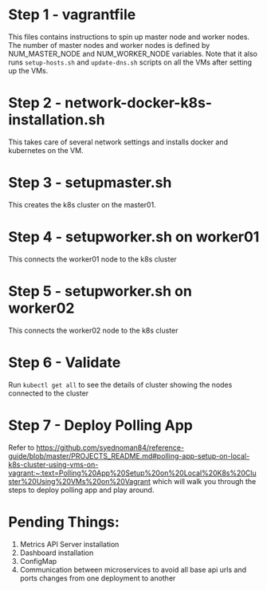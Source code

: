 # Step 1 - vagrantfile

This files contains instructions to spin up master node and worker nodes. The number of master nodes and worker nodes is defined by NUM_MASTER_NODE and NUM_WORKER_NODE variables. Note that it also runs `setup-hosts.sh` and `update-dns.sh` scripts on all the VMs after setting up the VMs.

# Step 2 - network-docker-k8s-installation.sh

This takes care of several network settings and installs docker and kubernetes on the VM.

# Step 3 - setupmaster.sh

This creates the k8s cluster on the master01.

# Step 4 - setupworker.sh on worker01

This connects the worker01 node to the k8s cluster

# Step 5 - setupworker.sh on worker02

This connects the worker02 node to the k8s cluster

# Step 6 - Validate

Run `kubectl get all` to see the details of cluster showing the nodes connected to the cluster

# Step 7 - Deploy Polling App

Refer to https://github.com/syednoman84/reference-guide/blob/master/PROJECTS_README.md#polling-app-setup-on-local-k8s-cluster-using-vms-on-vagrant:~:text=Polling%20App%20Setup%20on%20Local%20K8s%20Cluster%20Using%20VMs%20on%20Vagrant which will walk you through the steps to deploy polling app and play around.

# Pending Things:

1. Metrics API Server installation
2. Dashboard installation
3. ConfigMap
4. Communication between microservices to avoid all base api urls and ports changes from one deployment to another
